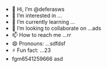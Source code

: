 - 👋 Hi, I’m @deferasws
- 👀 I’m interested in ...
- 🌱 I’m currently learning ...
- 💞️ I’m looking to collaborate on ...ads
- 📫 How to reach me ...rr
- 😄 Pronouns: ...sdfdsf
- ⚡ Fun fact: ...23
- fgm6541259666
asd
<!---5445sdf455dhf54
deferasws/deferasws is a ✨ special ✨ repository because its `README.md` (this file) appears on your GitHub profile.
You can click the Preview link to take a look at your changes.
--->
